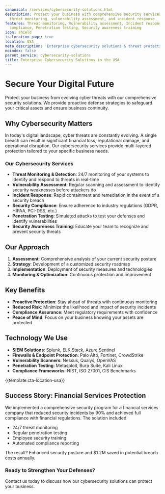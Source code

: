 ```yaml
---
canonical: /services/cybersecurity-solutions.html
description: Protect your business with comprehensive security services including
  threat monitoring, vulnerability assessment, and incident response
features: Threat monitoring, Vulnerability assessment, Incident response, Security
  compliance, Penetration testing, Security awareness training
icon: shield
is_location_page: true
location: USA
meta_description: 'Enterprise cybersecurity solutions & threat protection services in the USA. 24/7 monitoring, penetration testing, and incident response.'
noindex: false
parent_service: cybersecurity-solutions
title: Enterprise Cybersecurity Solutions in the USA
---
```



# Secure Your Digital Future

Protect your business from evolving cyber threats with our comprehensive security solutions. We provide proactive defense strategies to safeguard your critical assets and ensure business continuity.

## Why Cybersecurity Matters

In today's digital landscape, cyber threats are constantly evolving. A single breach can result in significant financial loss, reputational damage, and operational disruption. Our cybersecurity services provide multi-layered protection tailored to your specific business needs.

### Our Cybersecurity Services

- **Threat Monitoring & Detection**: 24/7 monitoring of your systems to identify and respond to threats in real-time
- **Vulnerability Assessment**: Regular scanning and assessment to identify security weaknesses before attackers do
- **Incident Response**: Rapid containment and remediation in the event of a security breach
- **Security Compliance**: Ensure adherence to industry regulations (GDPR, HIPAA, PCI-DSS, etc.)
- **Penetration Testing**: Simulated attacks to test your defenses and identify vulnerabilities
- **Security Awareness Training**: Educate your team to recognize and prevent security threats

## Our Approach

1. **Assessment**: Comprehensive analysis of your current security posture
2. **Strategy**: Development of a customized security roadmap
3. **Implementation**: Deployment of security measures and technologies
4. **Monitoring & Optimization**: Continuous protection and improvement

## Key Benefits

- **Proactive Protection**: Stay ahead of threats with continuous monitoring
- **Reduced Risk**: Minimize the likelihood and impact of security incidents
- **Compliance Assurance**: Meet regulatory requirements with confidence
- **Peace of Mind**: Focus on your business knowing your assets are protected

## Technology We Use

- **SIEM Solutions**: Splunk, ELK Stack, Azure Sentinel
- **Firewalls & Endpoint Protection**: Palo Alto, Fortinet, CrowdStrike
- **Vulnerability Scanners**: Nessus, Qualys, OpenVAS
- **Penetration Testing**: Metasploit, Burp Suite, Kali Linux
- **Compliance Frameworks**: NIST, ISO 27001, CIS Benchmarks

{{template:cta-location-usa}}

## Success Story: Financial Services Protection

We implemented a comprehensive security program for a financial services company that reduced security incidents by 90% and achieved full compliance with financial regulations. The solution included:

- 24/7 threat monitoring
- Regular penetration testing
- Employee security training
- Automated compliance reporting

The result? Enhanced security posture and $1.2M saved in potential breach costs annually.

### Ready to Strengthen Your Defenses?

Contact us today to discuss how our cybersecurity solutions can protect your business.
